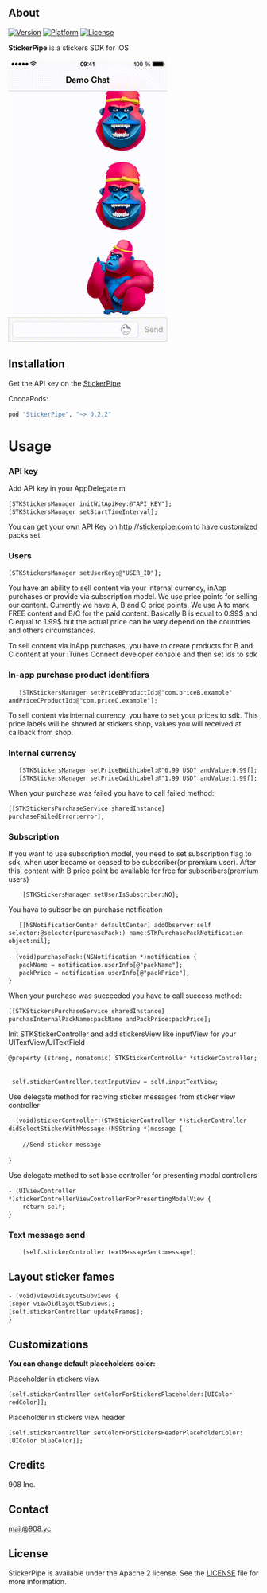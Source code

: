 ## About
[![Version](https://cocoapod-badges.herokuapp.com/v/StickerPipe/badge.png)](http://stickerpipe.com)
[![Platform](https://cocoapod-badges.herokuapp.com/p/StickerPipe/badge.png)](http://stickerpipe.com)
[![License](https://cocoapod-badges.herokuapp.com/l/StickerPipe/badge.(png|svg))](http://stickerpipe.com)

**StickerPipe** is a stickers SDK for iOS

![ios](ios.gif)

## Installation

Get the API key on the [StickerPipe](http://stickerpipe.com/)

CocoaPods:
```ruby
pod "StickerPipe", "~> 0.2.2"
```
# Usage

### API key 

Add API key in your AppDelegate.m 

```objc
[STKStickersManager initWitApiKey:@"API_KEY"];
[STKStickersManager setStartTimeInterval];
```

You can get your own API Key on http://stickerpipe.com to have customized packs set.

### Users

```objc
[STKStickersManager setUserKey:@"USER_ID"];
```

You have an ability to sell content via your internal currency, inApp purchases or provide via subscription model. We use price points for selling our content. Currently we have A, B and C price points. We use A to mark FREE content and B/C for the paid content. Basically B is equal to 0.99$ and C equal to 1.99$ but the actual price can be vary depend on the countries and others circumstances.


To sell content via inApp purchases, you have to create products for B and C content at your iTunes Connect developer console and then set ids to sdk

### In-app purchase product identifiers 

```objc
   [STKStickersManager setPriceBProductId:@"com.priceB.example"         andPriceCProductId:@"com.priceC.example"];
```
To sell content via internal currency, you have to set your prices to sdk. This price labels will be showed at stickers shop, values you will received at callback from shop.


### Internal currency

 ```objc
    [STKStickersManager setPriceBWithLabel:@"0.99 USD" andValue:0.99f];
    [STKStickersManager setPriceCwithLabel:@"1.99 USD" andValue:1.99f];
```

 When your purchase was failed you have to call failed method:
 ```objc
 [[STKStickersPurchaseService sharedInstance] purchaseFailedError:error];
 ```
### Subscription 
If you want to use subscription model, you need to set subscription flag to sdk, when user became or ceased to be subscriber(or premium user). After this, content with B price point be available for free for subscribers(premium users)

```objc
    [STKStickersManager setUserIsSubscriber:NO];
```

You hava to subscribe on purchase notification
 ```objc
    [[NSNotificationCenter defaultCenter] addObserver:self selector:@selector(purchasePack:) name:STKPurchasePackNotification object:nil];
    
- (void)purchasePack:(NSNotification *)notification {
    packName = notification.userInfo[@"packName"];
    packPrice = notification.userInfo[@"packPrice"];
}
 ```
  When your purchase was succeeded you have to call success method:
 ```objc
 [[STKStickersPurchaseService sharedInstance] purchasInternalPackName:packName andPackPrice:packPrice];
 ```


Init STKStickerController and add stickersView like inputView for your UITextView/UITextField

```objc
@property (strong, nonatomic) STKStickerController *stickerController;


 self.stickerController.textInputView = self.inputTextView;
```

Use delegate method for reciving sticker messages from sticker view controller


```objc
- (void)stickerController:(STKStickerController *)stickerController didSelectStickerWithMessage:(NSString *)message {
    
    //Send sticker message
    
}
```

Use delegate method to set base controller for presenting modal controllers 

```objc
- (UIViewController *)stickerControllerViewControllerForPresentingModalView {
    return self;
}
```

### Text message send

```objc
    [self.stickerController textMessageSent:message];

```


## Layout sticker fames 

```objc
- (void)viewDidLayoutSubviews {
[super viewDidLayoutSubviews];
[self.stickerController updateFrames];
}
```

## Сustomizations

**You can change default placeholders color:**


Placeholder in stickers view

```objc
[self.stickerController setColorForStickersPlaceholder:[UIColor redColor]];
```

Placeholder in stickers view header

```objc
[self.stickerController setColorForStickersHeaderPlaceholderColor:[UIColor blueColor]];
```

## Credits

908 Inc.

## Contact

mail@908.vc

## License

StickerPipe is available under the Apache 2 license. See the [LICENSE](LICENSE) file for more information.
